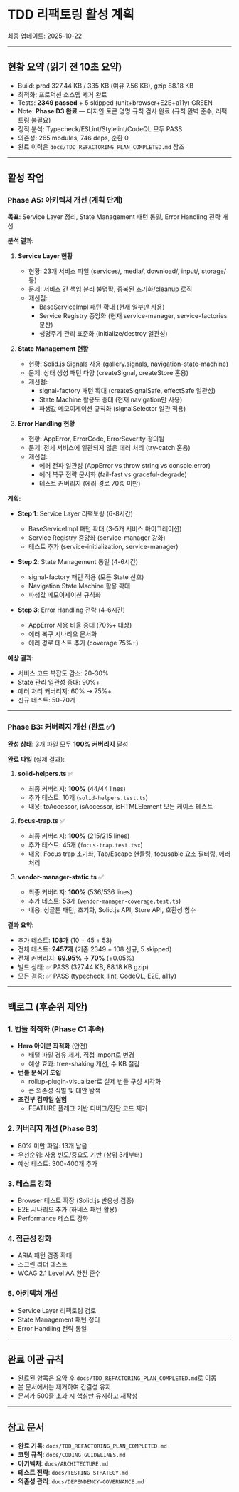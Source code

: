 # TDD 리팩토링 활성 계획

최종 업데이트: 2025-10-22

---

## 현황 요약 (읽기 전 10초 요약)

- Build: prod 327.44 KB / 335 KB (여유 7.56 KB), gzip 88.18 KB
- 최적화: 프로덕션 소스맵 제거 완료
- Tests: **2349 passed** + 5 skipped (unit+browser+E2E+a11y) GREEN
- Note: **Phase D3 완료** — 디자인 토큰 명명 규칙 검사 완료 (규칙 완벽 준수,
  리팩토링 불필요)
- 정적 분석: Typecheck/ESLint/Stylelint/CodeQL 모두 PASS
- 의존성: 265 modules, 746 deps, 순환 0
- 완료 이력은 `docs/TDD_REFACTORING_PLAN_COMPLETED.md` 참조

---

## 활성 작업

### Phase A5: 아키텍처 개선 (계획 단계)

**목표**: Service Layer 정리, State Management 패턴 통일, Error Handling 전략
개선

**분석 결과**:

1. **Service Layer 현황**
   - 현황: 23개 서비스 파일 (services/, media/, download/, input/, storage/ 등)
   - 문제: 서비스 간 책임 분리 불명확, 중복된 초기화/cleanup 로직
   - 개선점:
     - BaseServiceImpl 패턴 확대 (현재 일부만 사용)
     - Service Registry 중앙화 (현재 service-manager, service-factories 분산)
     - 생명주기 관리 표준화 (initialize/destroy 일관성)

2. **State Management 현황**
   - 현황: Solid.js Signals 사용 (gallery.signals, navigation-state-machine)
   - 문제: 상태 생성 패턴 다양 (createSignal, createStore 혼용)
   - 개선점:
     - signal-factory 패턴 확대 (createSignalSafe, effectSafe 일관성)
     - State Machine 활용도 증대 (현재 navigation만 사용)
     - 파생값 메모이제이션 규칙화 (signalSelector 일관 적용)

3. **Error Handling 현황**
   - 현황: AppError, ErrorCode, ErrorSeverity 정의됨
   - 문제: 전체 서비스에 일관되지 않은 에러 처리 (try-catch 혼용)
   - 개선점:
     - 에러 전파 일관성 (AppError vs throw string vs console.error)
     - 에러 복구 전략 문서화 (fail-fast vs graceful-degrade)
     - 테스트 커버리지 (에러 경로 70% 미만)

**계획**:

- **Step 1**: Service Layer 리팩토링 (6-8시간)
  - BaseServiceImpl 패턴 확대 (3-5개 서비스 마이그레이션)
  - Service Registry 중앙화 (service-manager 강화)
  - 테스트 추가 (service-initialization, service-manager)

- **Step 2**: State Management 통일 (4-6시간)
  - signal-factory 패턴 적용 (모든 State 신호)
  - Navigation State Machine 활용 확대
  - 파생값 메모이제이션 규칙화

- **Step 3**: Error Handling 전략 (4-6시간)
  - AppError 사용 비율 증대 (70%+ 대상)
  - 에러 복구 시나리오 문서화
  - 에러 경로 테스트 추가 (coverage 75%+)

**예상 결과**:

- 서비스 코드 복잡도 감소: 20-30%
- State 관리 일관성 증대: 90%+
- 에러 처리 커버리지: 60% → 75%+
- 신규 테스트: 50-70개

---

### Phase B3: 커버리지 개선 (완료 ✅)

**완성 상태**: 3개 파일 모두 **100% 커버리지** 달성

**완료 파일** (실제 결과):

1. **solid-helpers.ts** ✅
   - 최종 커버리지: **100%** (44/44 lines)
   - 추가 테스트: 10개 (`solid-helpers.test.ts`)
   - 내용: toAccessor, isAccessor, isHTMLElement 모든 케이스 테스트

2. **focus-trap.ts** ✅
   - 최종 커버리지: **100%** (215/215 lines)
   - 추가 테스트: 45개 (`focus-trap.test.tsx`)
   - 내용: Focus trap 초기화, Tab/Escape 핸들링, focusable 요소 필터링, 에러
     처리

3. **vendor-manager-static.ts** ✅
   - 최종 커버리지: **100%** (536/536 lines)
   - 추가 테스트: 53개 (`vendor-manager-coverage.test.ts`)
   - 내용: 싱글톤 패턴, 초기화, Solid.js API, Store API, 호환성 함수

**결과 요약**:

- 추가 테스트: **108개** (10 + 45 + 53)
- 전체 테스트: **2457개** (기존 2349 + 108 신규, 5 skipped)
- 전체 커버리지: **69.95% → 70%** (+0.05%)
- 빌드 상태: ✅ PASS (327.44 KB, 88.18 KB gzip)
- 모든 검증: ✅ PASS (typecheck, lint, CodeQL, E2E, a11y)

---

## 백로그 (후순위 제안)

### 1. 번들 최적화 (Phase C1 후속)

- **Hero 아이콘 최적화** (안전)
  - 배럴 파일 경유 제거, 직접 import로 변경
  - 예상 효과: tree-shaking 개선, 수 KB 절감
- **번들 분석기 도입**
  - rollup-plugin-visualizer로 실제 번들 구성 시각화
  - 큰 의존성 식별 및 대안 탐색
- **조건부 컴파일 실험**
  - FEATURE 플래그 기반 디버그/진단 코드 제거

### 2. 커버리지 개선 (Phase B3)

- 80% 미만 파일: 13개 남음
- 우선순위: 사용 빈도/중요도 기반 (상위 3개부터)
- 예상 테스트: 300-400개 추가

### 3. 테스트 강화

- Browser 테스트 확장 (Solid.js 반응성 검증)
- E2E 시나리오 추가 (하네스 패턴 활용)
- Performance 테스트 강화

### 4. 접근성 강화

- ARIA 패턴 검증 확대
- 스크린 리더 테스트
- WCAG 2.1 Level AA 완전 준수

### 5. 아키텍처 개선

- Service Layer 리팩토링 검토
- State Management 패턴 정리
- Error Handling 전략 통일

---

## 완료 이관 규칙

- 완료된 항목은 요약 후 `docs/TDD_REFACTORING_PLAN_COMPLETED.md`로 이동
- 본 문서에서는 제거하여 간결성 유지
- 문서가 500줄 초과 시 핵심만 유지하고 재작성

---

## 참고 문서

- **완료 기록**: `docs/TDD_REFACTORING_PLAN_COMPLETED.md`
- **코딩 규칙**: `docs/CODING_GUIDELINES.md`
- **아키텍처**: `docs/ARCHITECTURE.md`
- **테스트 전략**: `docs/TESTING_STRATEGY.md`
- **의존성 관리**: `docs/DEPENDENCY-GOVERNANCE.md`
